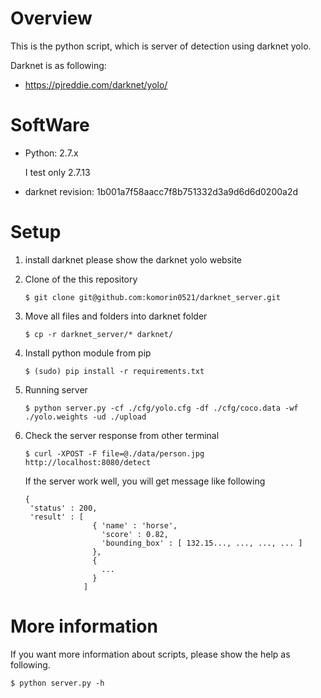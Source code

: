 # Overview
This is the python script, which is server of detection using darknet yolo.

Darknet is as following:
 - https://pjreddie.com/darknet/yolo/

# SoftWare
- Python: 2.7.x

    I test only 2.7.13

- darknet revision: 1b001a7f58aacc7f8b751332d3a9d6d6d0200a2d

# Setup
1. install darknet
   please show the darknet yolo website

2. Clone of the this repository

    `$ git clone git@github.com:komorin0521/darknet_server.git`

3. Move all files and folders into darknet folder

    `$ cp -r darknet_server/* darknet/`

4. Install python module from pip

    `$ (sudo) pip install -r requirements.txt`

5. Running server

    `$ python server.py -cf ./cfg/yolo.cfg -df ./cfg/coco.data -wf ./yolo.weights -ud ./upload`

6. Check the server response from other terminal

    `$ curl -XPOST -F file=@./data/person.jpg http://localhost:8080/detect`

    If the server work well, you will get message like following

    ```
    {
     'status' : 200,
     'result' : [
                   { 'name' : 'horse',
                     'score' : 0.82,
                     'bounding_box' : [ 132.15..., ..., ..., ... ]
                   },
                   {
                     ...
                   }
                 ]
    ```

# More information
If you want more information about scripts, please show the help as following.

`$ python server.py -h`
